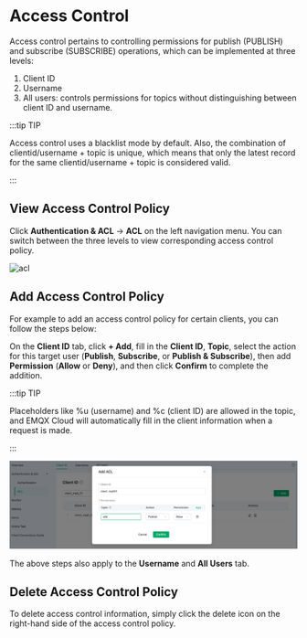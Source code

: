 # Access Control

Access control pertains to controlling permissions for publish (PUBLISH) and subscribe (SUBSCRIBE) operations, which can be implemented at three levels:

1. Client ID
2. Username
3. All users: controls permissions for topics without distinguishing between client ID and username.

:::tip TIP

Access control uses a blacklist mode by default. Also, the combination of clientid/username + topic is unique, which means that only the latest record for the same clientid/username + topic is considered valid.

:::


## View Access Control Policy

Click **Authentication & ACL** -> **ACL** on the left navigation menu. You can switch between the three levels to view corresponding access control policy.

![acl](./_assets/acl_serverless.png)

## Add Access Control Policy

For example to add an access control policy for certain clients, you can follow the steps below:

On the **Client ID** tab, click **+ Add**, fill in the **Client ID**, **Topic**, select the action for this target user (**Publish**, **Subscribe**, or **Publish & Subscribe**), then add **Permission** (**Allow** or **Deny**), and then click **Confirm** to complete the addition. 

:::tip TIP

Placeholders like %u (username) and %c (client ID) are allowed in the topic, and EMQX Cloud will automatically fill in the client information when a request is made.

:::

![add_acl](./_assets/add_acl_serverless.png)

The above steps also apply to the **Username** and **All Users** tab. 

## Delete Access Control Policy

To delete access control information, simply click the delete icon on the right-hand side of the access control policy.
